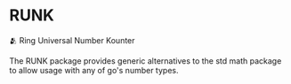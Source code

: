 # RUNK
🫂 Ring Universal Number Kounter

The RUNK package provides generic alternatives to the std math package to allow usage
with any of go's number types. 